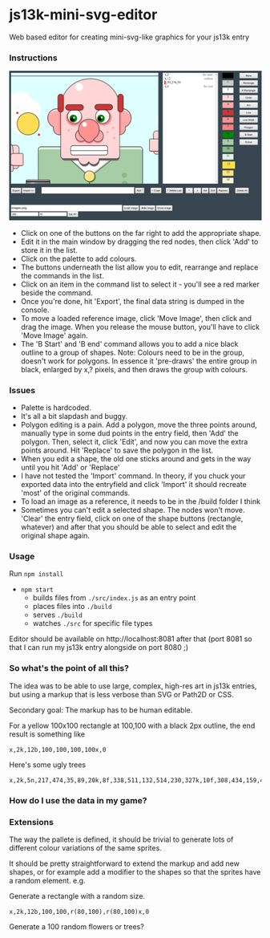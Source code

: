 # js13k-mini-svg-editor
Web based editor for creating mini-svg-like graphics for your js13k entry

### Instructions

![Interface](screenshot.png)

- Click on one of the buttons on the far right to add the appropriate shape.
- Edit it in the main window by dragging the red nodes, then click 'Add' to store it in the list.
- Click on the palette to add colours.
- The buttons underneath the list allow you to edit, rearrange and replace the commands in the list.
- Click on an item in the command list to select it - you'll see a red marker beside the command.
- Once you're done, hit 'Export', the final data string is dumped in the console.
- To move a loaded reference image, click 'Move Image', then click and drag the image. When you release the mouse button, you'll have to click 'Move Image' again.
- The 'B Start' and 'B end' command allows you to add a nice black outline to a group of shapes. Note: Colours need to be in the group, doesn't work for polygons. In essence it 'pre-draws' the entire group in black, enlarged by x,? pixels, and then draws the group with colours.

### Issues
- Palette is hardcoded.
- It's all a bit slapdash and buggy.
- Polygon editing is a pain. Add a polygon, move the three points around, manually type in some dud points in the entry field, then 'Add' the polygon. Then, select it, click 'Edit', and now you can move the extra points around. Hit 'Replace' to save the polygon in the list.
- When you edit a shape, the old one sticks around and gets in the way until you hit 'Add' or 'Replace'
- I have not tested the 'Import' command. In theory, if you chuck your exported data into the entryfield and click 'Import' it should recreate 'most' of the original commands.
- To load an image as a reference, it needs to be in the /build folder I think
- Sometimes you can't edit a selected shape. The nodes won't move. 'Clear' the entry field, click on one of the shape buttons (rectangle, whatever) and after that you should be able to select and edit the original shape again.

### Usage
Run `npm install`

- `npm start`
  - builds files from `./src/index.js` as an entry point
  - places files into `./build`
  - serves `./build`
  - watches `./src` for specific file types

Editor should be available on http://localhost:8081 after that
(port 8081 so that I can run my js13k entry alongside on port 8080 ;)

### So what's the point of all this?

The idea was to be able to use large, complex, high-res art in js13k entries, but using a markup that is less verbose than SVG or Path2D or CSS.

Secondary goal: The markup has to be human editable.

For a yellow 100x100 rectangle at 100,100 with a black 2px outline, the end result is something like

```
x,2k,12b,100,100,100,100x,0
```

Here's some ugly trees
```
x,2k,5n,217,474,35,89,20k,8f,338,511,132,514,230,327k,10f,308,434,159,435,230,279k,9f,272,342,191,343,228,200x,0x,2k,5b,526,260,34,311k,8i,541,247,106i,602,305,50i,631,257,50i,622,202,50i,588,152,50i,526,117,50i,479,157,50i,456,210,50i,450,275,50i,509,317,50x,0x,2k,7i,522,264,12i,483,184,12i,574,139,12i,620,207,12i,600,313,12x,0
```

### How do I use the data in my game?



### Extensions

The way the pallete is defined, it should be trivial to generate lots of different colour variations of the same sprites. 

It should be pretty straightforward to extend the markup and add new shapes, or for example add a modifier to the shapes so that the sprites have a random element.
e.g.

Generate a rectangle with a random size.
```
x,2k,12b,100,100,r(80,100),r(80,100)x,0
```
Generate a 100 random flowers or trees?



